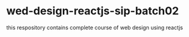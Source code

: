 # wed-design-reactjs-sip-batch02
this respository contains complete course of web design using reactjs
